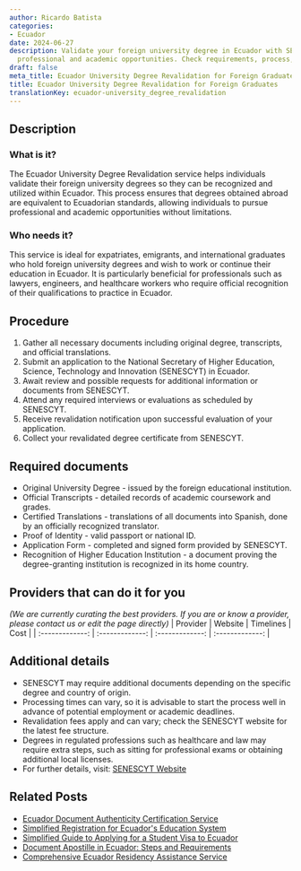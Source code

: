 ```yaml
---
author: Ricardo Batista
categories:
- Ecuador
date: 2024-06-27
description: Validate your foreign university degree in Ecuador with SENESCYT to pursue
  professional and academic opportunities. Check requirements, process, and providers.
draft: false
meta_title: Ecuador University Degree Revalidation for Foreign Graduates
title: Ecuador University Degree Revalidation for Foreign Graduates
translationKey: ecuador-university_degree_revalidation
---
```



## Description
### What is it?
The Ecuador University Degree Revalidation service helps individuals validate their foreign university degrees so they can be recognized and utilized within Ecuador. This process ensures that degrees obtained abroad are equivalent to Ecuadorian standards, allowing individuals to pursue professional and academic opportunities without limitations.

### Who needs it?
This service is ideal for expatriates, emigrants, and international graduates who hold foreign university degrees and wish to work or continue their education in Ecuador. It is particularly beneficial for professionals such as lawyers, engineers, and healthcare workers who require official recognition of their qualifications to practice in Ecuador.

## Procedure

1. Gather all necessary documents including original degree, transcripts, and official translations.
2. Submit an application to the National Secretary of Higher Education, Science, Technology and Innovation (SENESCYT) in Ecuador.
3. Await review and possible requests for additional information or documents from SENESCYT.
4. Attend any required interviews or evaluations as scheduled by SENESCYT.
5. Receive revalidation notification upon successful evaluation of your application.
6. Collect your revalidated degree certificate from SENESCYT.


## Required documents

- Original University Degree - issued by the foreign educational institution.
- Official Transcripts - detailed records of academic coursework and grades.
- Certified Translations - translations of all documents into Spanish, done by an officially recognized translator.
- Proof of Identity - valid passport or national ID.
- Application Form - completed and signed form provided by SENESCYT.
- Recognition of Higher Education Institution - a document proving the degree-granting institution is recognized in its home country.


## Providers that can do it for you
_(We are currently curating the best providers. If you are or know a provider, please contact us or edit the page directly)_
| Provider        |     Website     |     Timelines    |       Cost      |
| :-------------: | :-------------: |  :-------------: | :-------------: |

## Additional details

- SENESCYT may require additional documents depending on the specific degree and country of origin.
- Processing times can vary, so it is advisable to start the process well in advance of potential employment or academic deadlines.
- Revalidation fees apply and can vary; check the SENESCYT website for the latest fee structure.
- Degrees in regulated professions such as healthcare and law may require extra steps, such as sitting for professional exams or obtaining additional local licenses.
- For further details, visit: [SENESCYT Website](https://www.educacionsuperior.gob.ec/revalidacion-titulos/)




## Related Posts

- [Ecuador Document Authenticity Certification Service](https://tramitit.com/guides/ecuador/document_authenticity_certificate/)
- [Simplified Registration for Ecuador's Education System](https://tramitit.com/guides/ecuador/educational_system_registration/)
- [Simplified Guide to Applying for a Student Visa to Ecuador](https://tramitit.com/guides/ecuador/student_visa_request/)
- [Document Apostille in Ecuador: Steps and Requirements](https://tramitit.com/guides/ecuador/document_apostille/)
- [Comprehensive Ecuador Residency Assistance Service](https://tramitit.com/guides/ecuador/residency_request/)